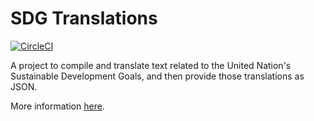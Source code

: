 # SDG Translations




[![CircleCI](https://circleci.com/gh/open-sdg/sdg-translations.svg?style=svg)](https://circleci.com/gh/open-sdg/sdg-translations)

A project to compile and translate text related to the United Nation's
  Sustainable Development Goals, and then provide those translations as JSON.

More information [here](https://open-sdg.github.io/sdg-translations/).
